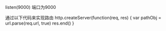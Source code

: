 listen(9000)
端口为9000

通过以下代码来实现路由
http.createServer(function(req, res) {
    var pathObj = url.parse(req.url, true)
    res.end()
}
